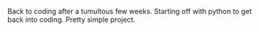 Back to coding after a tumultous few weeks.
Starting off with python to get back into coding.
Pretty simple project.
